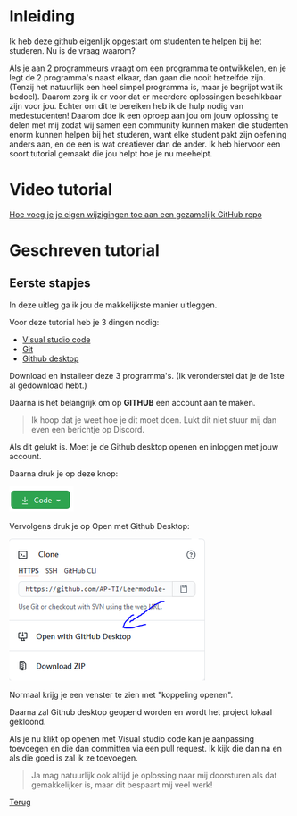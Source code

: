 # Inleiding

Ik heb deze github eigenlijk opgestart om studenten te helpen bij het studeren. Nu is de vraag waarom?

Als je aan 2 programmeurs vraagt om een programma te ontwikkelen, en je legt de 2 programma's naast elkaar, dan gaan die nooit hetzelfde zijn. (Tenzij het natuurlijk een heel simpel programma is, maar je begrijpt wat ik bedoel). Daarom zorg ik er voor dat er meerdere oplossingen beschikbaar zijn voor jou. Echter om dit te bereiken heb ik de hulp nodig van medestudenten! Daarom doe ik een oproep aan jou om jouw oplossing te delen met mij zodat wij samen een community kunnen maken die studenten enorm kunnen helpen bij het studeren, want elke student pakt zijn oefening anders aan, en de een is wat creatiever dan de ander. Ik heb hiervoor een soort tutorial gemaakt die jou helpt hoe je nu meehelpt.

# Video tutorial
[Hoe voeg je je eigen wijzigingen toe aan een gezamelijk GitHub repo](https://youtu.be/J053hmKcFag)
# Geschreven tutorial
## Eerste stapjes

In deze uitleg ga ik jou de makkelijkste manier uitleggen.

Voor deze tutorial heb je 3 dingen nodig:

- [Visual studio code](https://code.visualstudio.com/)
- [Git](https://git-scm.com/downloads)
- [Github desktop](https://desktop.github.com/)

Download en installeer deze 3 programma's. (Ik veronderstel dat je de 1ste al gedownload hebt.)

Daarna is het belangrijk om op **GITHUB** een account aan te maken.
> Ik hoop dat je weet hoe je dit moet doen. Lukt dit niet stuur mij dan even een berichtje op Discord.

Als dit gelukt is. Moet je de Github desktop openen en inloggen met jouw account.

Daarna druk je op deze knop:

![Code drukknop](./Index/Pictures/Code_drukknop.PNG)

Vervolgens druk je op Open met Github Desktop:

![GitHub Desktop](./Index/Pictures/Open_with_Github_Desktop.PNG)

Normaal krijg je een venster te zien met "koppeling openen".

Daarna zal Github desktop geopend worden en wordt het project lokaal gekloond.

Als je nu klikt op openen met Visual studio code kan je aanpassing toevoegen en die dan committen via een pull request. Ik kijk die dan na en als die goed is zal ik ze toevoegen.

> Ja mag natuurlijk ook altijd je oplossing naar mij doorsturen als dat gemakkelijker is, maar dit bespaart mij veel werk!

[Terug](/README.md)
